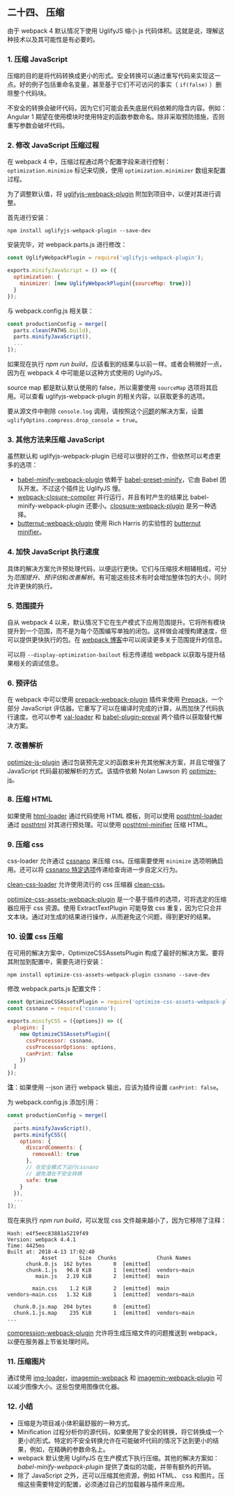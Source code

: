 二十四、 压缩
---
由于 webpack 4 默认情况下使用 UglifyJS 缩小 js 代码体积。这就是说，理解这种技术以及其可能性是有必要的。
### 1. 压缩 JavaScript
压缩的目的是将代码转换成更小的形式。安全转换可以通过重写代码来实现这一点。好的例子包括重命名变量，甚至基于它们不可访问的事实（ <code>if(false)</code> ）删除整个代码块。  

不安全的转换会破坏代码，因为它们可能会丢失底层代码依赖的隐含内容。例如：Angular 1 期望在使用模块时使用特定的函数参数命名。除非采取预防措施，否则重写参数会破坏代码。
### 2. 修改 JavaScript 压缩过程
在 webpack 4 中，压缩过程通过两个配置字段来进行控制：<code>optimization.minimize</code> 标记来切换，使用 <code>optimization.minimizer</code> 数组来配置过程。  

为了调整默认值，将 [uglifyjs-webpack-plugin](https://www.npmjs.com/package/uglifyjs-webpack-plugin) 附加到项目中，以便对其进行调整。  

首先进行安装：
```
npm install uglifyjs-webpack-plugin --save-dev
```
安装完毕，对 webpack.parts.js 进行修改：
```js
const UglifyWebpackPlugin = require('uglifyjs-webpack-plugin');

exports.minifyJavaScript = () => ({
  optimization: {
    minimizer: [new UglifyWebpackPlugin({sourceMap: true})]
  }
});
```
与 webpack.config.js 相关联：
```js
const productionConfig = merge([
  parts.clean(PATHS.build),
  parts.minifyJavaScript(),
  ...
]);
```
如果现在执行 *npm run build*，应该看到的结果与以前一样。或者会稍微好一点，因为在 webpack 4 中可能是以这种方式使用的 UglifyJS。  

source map 都是默认默认使用的 false，所以需要使用 <code>sourceMap</code> 选项将其启用。可以查看 uglifyjs-webpack-plugin 的相关内容，以获取更多的选项。  

要从源文件中剔除 <code>console.log</code> 调用，请按照这个[问题](https://stackoverflow.com/questions/49101152/webpack-v4-remove-console-logs-with-webpack-uglify)的解决方案，设置 <code>uglifyOptins.compress.drop_console = true</code>。
### 3. 其他方法来压缩 JavaScript
虽然默认和 uglifyjs-webpack-plugin 已经可以很好的工作，但依然可以考虑更多的选项：
* [babel-minify-webpack-plugin](https://www.npmjs.com/package/babel-minify-webpack-plugin) 依赖于 [babel-preset-minify](https://www.npmjs.com/package/babel-preset-minify)，它由 Babel 团队开发。不过这个插件比 UglifyJS 慢。
* [webpack-closure-compiler](https://www.npmjs.com/package/webpack-closure-compiler) 并行运行，并且有时产生的结果比 babel-minify-webpack-plugin 还要小。[cloosure-webpack-plugin](https://www.npmjs.com/package/closure-webpack-plugin) 是另一种选择。
* [butternut-webpack-plugin](https://www.npmjs.com/package/butternut-webpack-plugin) 使用 Rich Harris 的实验性的 [butternut minifier](https://www.npmjs.com/package/butternut)。
### 4. 加快 JavaScript 执行速度
具体的解决方案允许预处理代码，以便运行更快。它们与压缩技术相辅相成，可分为*范围提升*、*预评估*和*改善解析*。有可能这些技术有时会增加整体包的大小，同时允许更快的执行。
### 5. 范围提升
自从 webpack 4 以来，默认情况下它在生产模式下应用范围提升。它将所有模块提升到一个范围，而不是为每个范围编写单独的闭包。这样做会减慢构建速度，但可以提供更快执行的包。在 [webpack 博客](https://medium.com/webpack/brief-introduction-to-scope-hoisting-in-webpack-8435084c171f)中可以阅读更多关于范围提升的信息。  

可以将 <code>--display-optimization-bailout</code> 标志传递给 webpack 以获取与提升结果相关的调试信息。
### 6. 预评估
在 webpack 中可以使用 [prepack-webpack-plugin](https://www.npmjs.com/package/prepack-webpack-plugin) 插件来使用 [Prepack](https://prepack.io/)，一个部分 JavaScript 评估器。它重写了可以在编译时完成的计算，从而加快了代码执行速度。也可以参考 [val-loader](https://www.npmjs.com/package/val-loader) 和 [babel-plugin-preval](https://www.npmjs.com/package/babel-plugin-preval) 两个插件以获取替代解决方案。
### 7. 改善解析
[optimize-js-plugin](https://www.npmjs.com/package/optimize-js-plugin) 通过包装预先定义的函数来补充其他解决方案，并且它增强了 JavaScript 代码最初被解析的方式。该插件依赖 Nolan Lawson 的 [optimize-js](https://github.com/nolanlawson/optimize-js)。
### 8. 压缩 HTML
如果使用 [html-loader](https://www.npmjs.com/package/html-loader) 通过代码使用 HTML 模板，则可以使用 [posthtml-loader](https://www.npmjs.com/package/posthtml-loader) 通过 [posthtml](https://www.npmjs.com/package/posthtml) 对其进行预处理。可以使用 [posthtml-minifier](https://www.npmjs.com/package/posthtml-minifier) 压缩 HTML。
### 9. 压缩 css
css-loader 允许通过 [cssnano](http://cssnano.co/) 来压缩 css。压缩需要使用 <code>minimize</code> 选项明确启用。还可以将 [cssnano 特定选项](http://cssnano.co/optimisations/)传递给查询进一步自定义行为。  

[clean-css-loader](https://www.npmjs.com/package/clean-css-loader) 允许使用流行的 css 压缩器 [clean-css](https://www.npmjs.com/package/clean-css)。  

[optimize-css-assets-webpack-plugin](https://www.npmjs.com/package/optimize-css-assets-webpack-plugin) 是一个基于插件的选项，可将选定的压缩器应用于 css 资源。使用 ExtractTextPlugin 可能导致 css 重复，因为它只合并文本块。通过对生成的结果进行操作，从而避免这个问题，得到更好的结果。
### 10. 设置 css 压缩
在可用的解决方案中，OptimizeCSSAssetsPlugin 构成了最好的解决方案。要将其附加到配置中，需要先进行安装：
```
npm install optimize-css-assets-webpack-plugin cssnano --save-dev
```
修改 webpack.parts.js 配置文件：
```js
const OptimizeCSSAssetsPlugin = require('optimize-css-assets-webpack-plugin');
const cssnano = require('cssnano');

exports.minifyCSS = ({options}) => ({
  plugins: [
    new OptimizeCSSAssetsPlugin({
      cssProcessor: cssnano,
      cssProcessorOptions: options,
      canPrint: false
    })
  ]
});
```
**注**：如果使用 --json 进行 webpack 输出，应该为插件设置 <code>canPrint: false</code>。  

为 webpack.config.js 添加引用：
```js
const productionConfig = merge([
  ...
  parts.minifyJavaScript(),
  parts.minifyCSS({
    options: {
      discardComments: {
        removeAll: true
      },
      // 在安全模式下运行cssnano
      // 避免潜在不安全转换
      safe: true
    }
  }),
  ...
]);
```
现在来执行 *npm run build*，可以发现 css 文件越来越小了，因为它移除了注释：
```
Hash: e4f5eec83881a5219f49
Version: webpack 4.4.1
Time: 4425ms
Built at: 2018-4-13 17:02:40
           Asset       Size  Chunks             Chunk Names
      chunk.0.js  162 bytes       0  [emitted]
      chunk.1.js   96.8 KiB       1  [emitted]  vendors~main
         main.js   2.19 KiB       2  [emitted]  main

        main.css    1.2 KiB       2  [emitted]  main
vendors~main.css   1.32 KiB       1  [emitted]  vendors~main

  chunk.0.js.map  204 bytes       0  [emitted]
  chunk.1.js.map    235 KiB       1  [emitted]  vendors~main
...
```
[compression-webpack-plugin](https://www.npmjs.com/package/compression-webpack-plugin) 允许将生成压缩文件的问题推送到 webpack，以便在服务器上节省处理时间。
### 11. 压缩图片
通过使用 [img-loader](https://www.npmjs.com/package/img-loader)，[imagemin-webpack](https://www.npmjs.com/package/imagemin-webpack) 和 [imagemin-webpack-plugin](https://www.npmjs.com/package/imagemin-webpack-plugin) 可以减少图像大小。这些包使用图像优化器。
### 12. 小结
* 压缩是为项目减小体积最舒服的一种方式。
* Minification 过程分析你的源代码，如果使用了安全的转换，将它转换成一个更小的形式。特定的不安全转换允许在可能破坏代码的情况下达到更小的结果，例如，在精确的参数命名上。
* webpack 默认使用 UglifyJS 在生产模式下执行压缩。其他的解决方案如：*babel-minify-webpack-plugin* 提供了类似的功能，并带有额外的开销。
* 除了 JavaScript 之外，还可以压缩其他资源，例如 HTML、 css 和图片。压缩这些需要特定的配置，必须通过自己的加载器与插件来应用。

